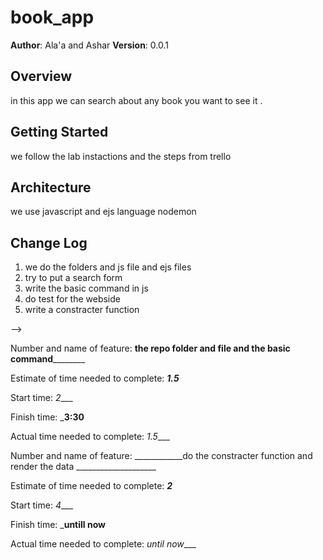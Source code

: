 # book_app
**Author**: Ala'a and Ashar
**Version**: 0.0.1

## Overview
in this app we can search about any book you want to see it .

## Getting Started
we follow the lab instactions and the steps from trello 

## Architecture
we use javascript and ejs language 
nodemon

## Change Log
1. we do the folders and js file and ejs files
2. try to put a search form 
3. write the basic command in js
4. do test for the webside
5. write a constracter function

-->

Number and name of feature: ____________the repo folder and file and the basic command____________________

Estimate of time needed to complete: ___1.5___

Start time: _2____

Finish time: ___3:30__

Actual time needed to complete: _1.5____


Number and name of feature: ____________do the constracter function and render the data ____________________

Estimate of time needed to complete: ___2___

Start time: _4____

Finish time: ___untill now__

Actual time needed to complete: _until now____